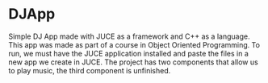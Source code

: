 # DJApp
Simple DJ App made with JUCE as a framework and C++ as a language. This app was made as part of a course in Object Oriented Programming.
To run, we must have the JUCE application installed and paste the files in a new app we create in JUCE.
The project has two components that allow us to play music, the third component is unfinished.
